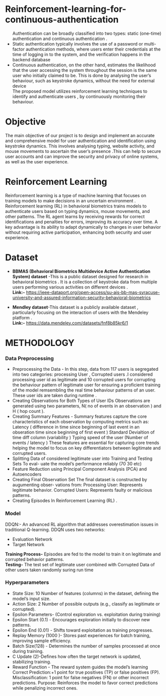 # Reinforcement-learning-for-continuous-authentication  
<ul>Authentication can be broadly classified into two types: static (one-time) authentication and
continuous authentication .   
<li>Static authentication typically involves the use of a password or
multi-factor authentication methods, where users enter their credentials at the time of logging
in to the system, and the verification happens in the backend database  </li>
<li>Continuous authentication, on the other hand, estimates the likelihood that the user accessing the system throughout the session
is the same user who initially claimed to be. This is done by analysing the user’s behaviour,
such as keystroke dynamics, without the need for external device </li> 
The proposed model utilizes reinforcement learning techniques to identify and authenticate users , by continuously monitoring their behaviour.
</ul>

# Objective
The main objective  of our project is to design and implement an accurate and comprehensive model for user authentication and identification using  keystroke dynamics. This involves analysing
typing, website activity, and mouse movements to ascertain the user’s presence .This can help to secure user accounts and can improve the security and privacy of online systems, as well as the user experience.     
# Reinforcement Learning 
Reinforcement learning is a type of machine learning that focuses on training models to make decisions in an uncertain environment . Reinforcement learning (RL) in behavioral biometrics trains models to authenticate users based on typing dynamics, mouse movements, and other patterns. The RL agent learns by receiving rewards for correct identifications and penalties for errors, improving its accuracy over time. A key advantage is its ability to adapt dynamically to changes in user behavior without requiring active participation, enhancing both security and user experience.

# Dataset 
<ul>
<li>
 
  **BBMAS (Behavioral Biometrics Multidevice Active Authentication System) dataset** -This is a public dataset designed for research in behavioral biometrics .  It is a collection of keystroke
data from multiple users performing various activities on different devices .  
**Link:-** https://ieee-dataport.org/open-access/su-ais-bb-mas-syracuse-university-and-assured-information-security-behavioral-biometrics


</li>
<li>
 
 **Mendley dataset**-This dataset is a publicly available dataset , particularly focusing on the interaction of users with the Mendeley platform .  
**Link:-** https://data.mendeley.com/datasets/fnf8b85kr6/1

</li>
</ul>

# METHODOLOGY 

### Data Preprocessing 
<ul> 
<li> Preprocessing the Data - In this step, data from 117 users is segregated into two categories: processing User , Corrupted users .I considered processing user id as legitimate and 10 corrupted users for corrupting the behaviour pattern of legitimate user for ensuring a proficient training of the model remsembling
the real time behaviour patterns of an user. These user ids are taken during runtime .</li>
<li> Creating Observations for Both Types of User IDs Observations are generated using
two parameters, N( no of events in an observation ) and H ( hop count ).</li>
<li> Creating Summary Features - Summary features capture the core characteristics of each
observation by computing metrics such as: Latency ( difference in time since beginning of last
event in an obseration time since beginning of first event ) Standard Devialtion of time diff
column (variability ) Typing speed of the user (Number of events / latency ) These features are
essential for capturing core trends helping the model to focus on key differentiators
between legitimate and corrupted users.</li>
<li> Splitting Data of considered legitimate user into Training and Testing Sets To eval-
uate the model’s performance reliably (70 30 etc)</li>
<li> Feature Reduction using Principal Component Analysis (PCA) and  Autoencoders</li>
<li> Creating Final Observation Set The final dataset is constructed by augumenting obser-
vations from: Processing User: Represents legitimate behavior. Corrupted Users: Represents
faulty or malicious patterns.</li>
<li> Creating Episodes In Reinforcement Learning (RL) .</li>
</ul>


### Model
 
DDQN:- An advanced RL algorithm that addresses overestimation issues in traditional Q-learning. DDQN uses two networks:  
<ul>
  <li>Evaluation Network </li> 
  <li>Target Network</li>  
 </ul>
 
**Training Process-** Episodes are fed to the model to train it on legitimate and corrupted behavior
patterns.   
**Testing-** The test set of legitimate user combined with Corrupted Data of other users
taken randomly suring run time


### Hyperparameters
<ul>
 <li>  State Size: 10    
Number of features (columns) in the dataset, defining the model’s input size.</li>

<li>Action Size: 2  
Number of possible outputs (e.g., classify as legitimate or corrupted).
</li>
<li>
 Epsilon Parameters- (Control exploration vs. exploitation during training)
</li>
<li>
 Epsilon Start (0.1) - Encourages exploration initially to discover new patterns.
</li>
<li>
 Epsilon End (0.01) - Shifts toward exploitation as training progresses.
</li>
<li>
 Replay Memory (1000 )- Stores past experiences for batch training, improving sample efficiency.
</li>
<li>
Batch Size(128) - Determines the number of samples processed at once during training.
</li>
<li>
 C Update (2)-Defines how often the target network is updated, stabilizing training.
</li>
<li>
 Reward Function - The reward system guides the model’s learning  
Correct Prediction:+1 point for true positives (TP) or false positives (FP).  
Misclassification: 1 point for false negatives (FN) or other incorrect predictions.  
Purpose: Reinforces the model to favor correct predictions while penalizing incorrect ones.
</li>

</ul>





